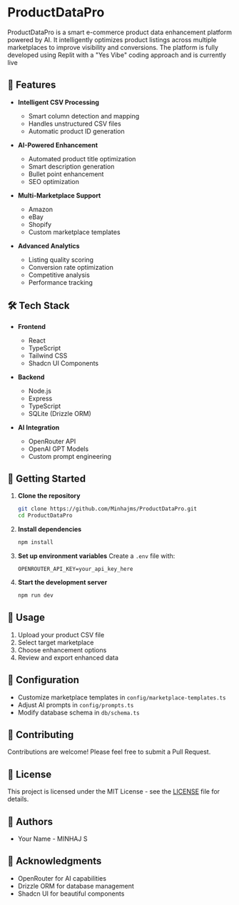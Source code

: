 # ProductDataPro

ProductDataPro is a smart e-commerce product data enhancement platform powered by AI. It intelligently optimizes product listings across multiple marketplaces to improve visibility and conversions. The platform is fully developed using Replit with a "Yes Vibe" coding approach and is currently live
## 🚀 Features

- **Intelligent CSV Processing**
  - Smart column detection and mapping
  - Handles unstructured CSV files
  - Automatic product ID generation

- **AI-Powered Enhancement**
  - Automated product title optimization
  - Smart description generation
  - Bullet point enhancement
  - SEO optimization

- **Multi-Marketplace Support**
  - Amazon
  - eBay
  - Shopify
  - Custom marketplace templates

- **Advanced Analytics**
  - Listing quality scoring
  - Conversion rate optimization
  - Competitive analysis
  - Performance tracking

## 🛠️ Tech Stack

- **Frontend**
  - React
  - TypeScript
  - Tailwind CSS
  - Shadcn UI Components

- **Backend**
  - Node.js
  - Express
  - TypeScript
  - SQLite (Drizzle ORM)

- **AI Integration**
  - OpenRouter API
  - OpenAI GPT Models
  - Custom prompt engineering

## 🚀 Getting Started

1. **Clone the repository**
   ```bash
   git clone https://github.com/Minhajms/ProductDataPro.git
   cd ProductDataPro
   ```

2. **Install dependencies**
   ```bash
   npm install
   ```

3. **Set up environment variables**
   Create a `.env` file with:
   ```
   OPENROUTER_API_KEY=your_api_key_here
   ```

4. **Start the development server**
   ```bash
   npm run dev
   ```

## 📝 Usage

1. Upload your product CSV file
2. Select target marketplace
3. Choose enhancement options
4. Review and export enhanced data

## 🔧 Configuration

- Customize marketplace templates in `config/marketplace-templates.ts`
- Adjust AI prompts in `config/prompts.ts`
- Modify database schema in `db/schema.ts`

## 🤝 Contributing

Contributions are welcome! Please feel free to submit a Pull Request.

## 📄 License

This project is licensed under the MIT License - see the [LICENSE](LICENSE) file for details.

## 👥 Authors

- Your Name - MINHAJ S

## 🙏 Acknowledgments

- OpenRouter for AI capabilities
- Drizzle ORM for database management
- Shadcn UI for beautiful components
